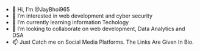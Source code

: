 - 👋 Hi, I’m @JayBhoi965
- 👀 I’m interested in web development and cyber security
- 🌱 I’m currently learning information Techology
- 💞️ I’m looking to collaborate on web development, Data Analytics and DSA
- 📫 Just Catch me on Social Media Platforms. The Links Are Given In Bio. 

<!---
JayBhoi965/JayBhoi965 is a ✨ special ✨ repository because its `README.md` (this file) appears on your GitHub profile.
You can click the Preview link to take a look at your changes.
--->
